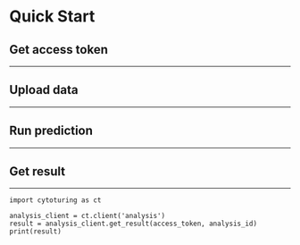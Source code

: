 # Quick Start

## Get access token
---

## Upload data
---
## Run prediction
---
## Get result
---
```
import cytoturing as ct

analysis_client = ct.client('analysis')
result = analysis_client.get_result(access_token, analysis_id)
print(result)
```